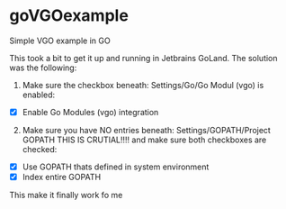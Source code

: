 # goVGOexample
Simple VGO example in GO

This took a bit to get it up and running in Jetbrains GoLand.
The solution was the following: 

1. Make sure the checkbox 
beneath: Settings/Go/Go Modul (vgo) is enabled:
- [X] Enable Go Modules (vgo) integration 

 
2. Make sure you have NO entries 
beneath: Settings/GOPATH/Project GOPATH THIS IS CRUTIAL!!!! 
and make sure both checkboxes are checked: 

- [X] Use GOPATH thats defined in system environment 
- [X] Index entire GOPATH

This make it finally work fo me
